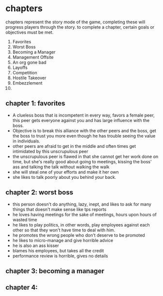 # chapters

chapters represent the story mode of the game, completing these will progress players through the story.  to complete a chapter, certain goals or objectives must be met.

1. Favorites
1. Worst Boss
1. Becoming a Manager
1. Management Offsite
1. An org gone bad
1. Layoffs
1. Competition
1. Hostile Takeover
1. Embezzlement
1. 

## chapter 1: favorites

* A clueless boss that is incompetent in every way, favors a female peer, this peer gets everyone against you and has large influence with the boss.
* Objective is to break this alliance with the other peers and the boss, get the boss to trust you more even though he has trouble seeing the value in individuals.
* other peers are afraid to get in the middle and often times get intimidated by this unscrupulous peer
* the unscrupulous peer is flawed in that she cannot get her work done on time, but she's really good about going to meetings, kissing the boss' ass and talking the talk without walking the walk
* she will steal one of your efforts and make it her own
* she likes to talk poorly about you behind your back.

## chapter 2: worst boss

* this person doesn't do anything, lazy, inept, and likes to ask for many things that doesn't make sense like tps reports
* he loves having meetings for the sake of meetings, hours upon hours of wasted time
* he likes to play politics, in other words, play employees against each other so that they won't have time to deal with him.
* he promotes the wrong people who don't deserve to be promoted
* he likes to micro-manage and give horrible advice
* he is also an ass kisser
* blames his employees, but takes all the credit
* performance review is horrible, gives no details

## chapter 3: becoming a manager

## chapter 4: 
